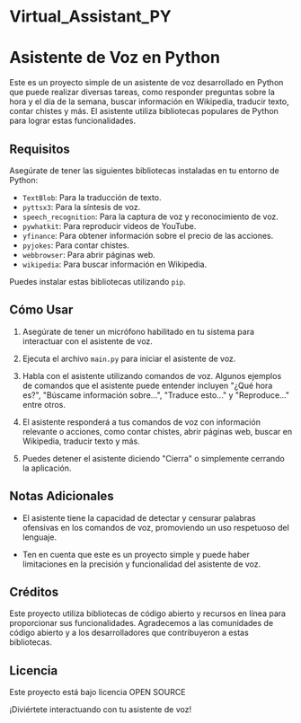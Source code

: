 # Virtual_Assistant_PY
# Asistente de Voz en Python

Este es un proyecto simple de un asistente de voz desarrollado en Python que puede realizar diversas tareas, como responder preguntas sobre la hora y el día de la semana, buscar información en Wikipedia, traducir texto, contar chistes y más. El asistente utiliza bibliotecas populares de Python para lograr estas funcionalidades.

## Requisitos

Asegúrate de tener las siguientes bibliotecas instaladas en tu entorno de Python:

- `TextBlob`: Para la traducción de texto.
- `pyttsx3`: Para la síntesis de voz.
- `speech_recognition`: Para la captura de voz y reconocimiento de voz.
- `pywhatkit`: Para reproducir videos de YouTube.
- `yfinance`: Para obtener información sobre el precio de las acciones.
- `pyjokes`: Para contar chistes.
- `webbrowser`: Para abrir páginas web.
- `wikipedia`: Para buscar información en Wikipedia.

Puedes instalar estas bibliotecas utilizando `pip`.

## Cómo Usar

1. Asegúrate de tener un micrófono habilitado en tu sistema para interactuar con el asistente de voz.

2. Ejecuta el archivo `main.py` para iniciar el asistente de voz.

3. Habla con el asistente utilizando comandos de voz. Algunos ejemplos de comandos que el asistente puede entender incluyen "¿Qué hora es?", "Búscame información sobre...", "Traduce esto..." y "Reproduce..." entre otros.

4. El asistente responderá a tus comandos de voz con información relevante o acciones, como contar chistes, abrir páginas web, buscar en Wikipedia, traducir texto y más.

5. Puedes detener el asistente diciendo "Cierra" o simplemente cerrando la aplicación.

## Notas Adicionales

- El asistente tiene la capacidad de detectar y censurar palabras ofensivas en los comandos de voz, promoviendo un uso respetuoso del lenguaje.

- Ten en cuenta que este es un proyecto simple y puede haber limitaciones en la precisión y funcionalidad del asistente de voz.

## Créditos

Este proyecto utiliza bibliotecas de código abierto y recursos en línea para proporcionar sus funcionalidades. Agradecemos a las comunidades de código abierto y a los desarrolladores que contribuyeron a estas bibliotecas.

## Licencia

Este proyecto está bajo licencia OPEN SOURCE

¡Diviértete interactuando con tu asistente de voz!
